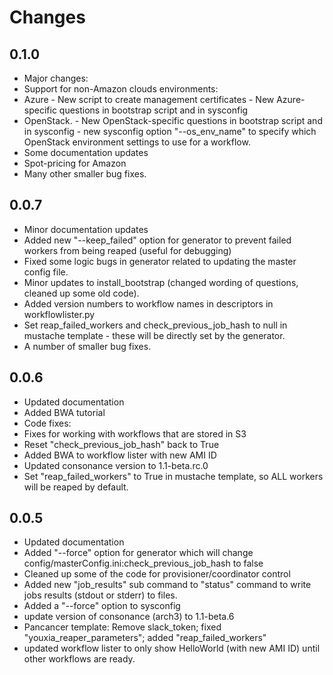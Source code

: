 # Changes

## 0.1.0
 - Major changes:
  - Support for non-Amazon clouds environments:
   - Azure
    - New script to create management certificates
    - New Azure-specific questions in bootstrap script and in sysconfig  
   - OpenStack.
    - New OpenStack-specific questions in bootstrap script and in sysconfig
    - new sysconfig option "--os_env_name" to specify which OpenStack environment settings to use for a workflow. 
 - Some documentation updates
 - Spot-pricing for Amazon
 - Many other smaller bug fixes.
 

## 0.0.7
 - Minor documentation updates
 - Added new "--keep_failed" option for generator to prevent failed workers from being reaped (useful for debugging)
 - Fixed some logic bugs in generator related to updating the master config file.
 - Minor updates to install_bootstrap (changed wording of questions, cleaned up some old code).
 - Added version numbers to workflow names in descriptors in workflowlister.py
 - Set reap\_failed\_workers and check\_previous\_job\_hash to null in mustache template - these will be directly set by the generator.
 - A number of smaller bug fixes.

## 0.0.6
 - Updated documentation
 - Added BWA tutorial
 - Code fixes:
  - Fixes for working with workflows that are stored in S3
  - Reset "check\_previous\_job\_hash" back to True
 - Added BWA to workflow lister with new AMI ID
 - Updated consonance version to 1.1-beta.rc.0
 - Set "reap\_failed\_workers" to True in mustache template, so ALL workers will be reaped by default.

## 0.0.5
 - Updated documentation
 - Added "--force" option for generator which will change config/masterConfig.ini:check_previous_job_hash to false
 - Cleaned up some of the code for provisioner/coordinator control
 - Added new "job_results" sub command to "status" command to write jobs results (stdout or stderr) to files.
 - Added a "--force" option to sysconfig
 - update version of consonance (arch3) to 1.1-beta.6
 - Pancancer template: Remove slack_token; fixed "youxia_reaper_parameters"; added "reap_failed_workers"
 - updated workflow lister to only show HelloWorld (with new AMI ID) until other workflows are ready.
